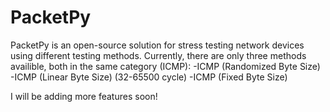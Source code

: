 # PacketPy
PacketPy is an open-source solution for stress testing network devices using different testing methods.
Currently, there are only three methods availible, both in the same category (ICMP):
  -ICMP (Randomized Byte Size)
  -ICMP (Linear Byte Size) (32-65500 cycle)
  -ICMP (Fixed Byte Size)
  
  I will be adding more features soon!
